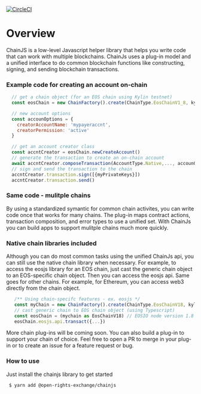 [![CircleCI](https://circleci.com/gh/Open-Rights-Exchange/chain-js.svg?style=svg)](https://circleci.com/gh/Open-Rights-Exchange/chain-js)
# Overview

ChainJS is a low-level Javascript helper library that helps you write code that can work with multiple blockchains. ChainJs uses a plug-in model and a unified interface to do common blockchain functions like constructing, signing, and sending blockchain transactions.

### Example code for creating an account on-chain

```javascript
  // get a chain object (for an EOS chain using Kylin testnet)
  const eosChain = new ChainFactory().create(ChainType.EosChainV1_8, kylinEndpoints, chainSettings)

  // new account options
  const accounOptions = {
    creatorAccountName: 'mypayeraccnt',
    creatorPermission: 'active'
  }

  // get an account creator class
  const accntCreator = eosChain.newCreateAccount()
  // generate the transaction to create an on-chain account
  await accntCreator.composeTransaction(AccountType.Native,..., accounOptions)
  // sign and send the transaction to the chain
  accntCreator.transaction.sign([{myPrivateKeys}])
  accntCreator.transaction.send()

```

### Same code - mulitple chains

By using a standardized symantic for common chain activites, you can write code once that works for many chains. The plug-in maps contract actions, transaction composition, and error types to use a unified set. With ChainJs you can build apps to support mulitple chains much more quickly.

### Native chain libraries included 

Although you can do most common tasks using the unified ChainJs api, you can still use the native chain library when necessary. For example, to access the eosjs library for an EOS chain, just cast the generic chain object to an EOS-specific chain object. Then you can access the eosjs api. Same goes for other chains. For example, for Ethereum, you can access web3 directly from the chain object. 

```javascript
   /** Using chain-specifc features - ex. eosjs */
   const myChain = new ChainFactory().create(ChainType.EosChainV18, kylinEndpoints, chainSettings)
   // cast generic chain to EOS chain object (using Typescript)
   const eosChain = (mychain as EosChainV18) // EOSIO node version 1.8
   eosChain.eosjs.api.transact({...})
```

More chain plug-ins will be coming soon. You can also build a plug-in to support your chain of choice. Feel free to open a PR to merge in your plug-in or to create an issue for a feature request or bug.

### How to use 

Just install the chainjs library to get started
```bash
 $ yarn add @open-rights-exchange/chainjs
```

